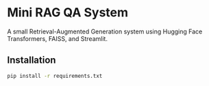 # Mini RAG QA System

A small Retrieval-Augmented Generation system using Hugging Face Transformers, FAISS, and Streamlit.

## Installation

```bash
pip install -r requirements.txt
```
